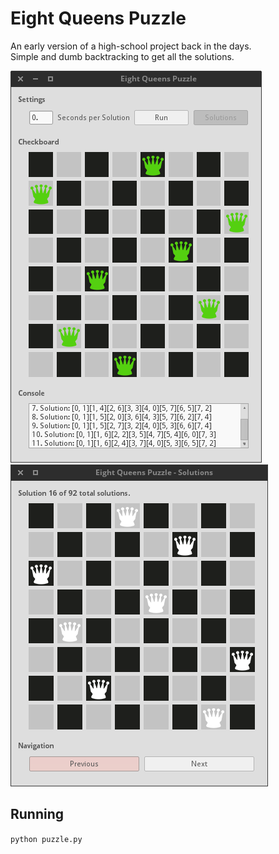 Eight Queens Puzzle
===================
An early version of a high-school project back in the days.                        
Simple and dumb backtracking to get all the solutions.

![Screenshot](screenshot.png?raw=true)
![Screenshot2](screenshot2.png?raw=true)

## Running
`python puzzle.py`
